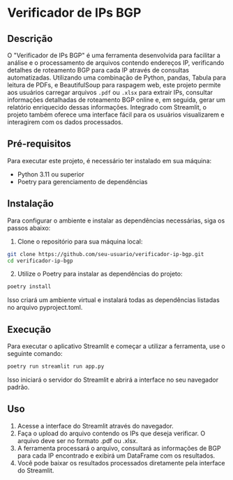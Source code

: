 # Verificador de IPs BGP

## Descrição

O "Verificador de IPs BGP" é uma ferramenta desenvolvida para facilitar a análise e o processamento de arquivos contendo endereços IP, verificando detalhes de roteamento BGP para cada IP através de consultas automatizadas. Utilizando uma combinação de Python, pandas, Tabula para leitura de PDFs, e BeautifulSoup para raspagem web, este projeto permite aos usuários carregar arquivos `.pdf` ou `.xlsx` para extrair IPs, consultar informações detalhadas de roteamento BGP online e, em seguida, gerar um relatório enriquecido dessas informações. Integrado com Streamlit, o projeto também oferece uma interface fácil para os usuários visualizarem e interagirem com os dados processados.

## Pré-requisitos

Para executar este projeto, é necessário ter instalado em sua máquina:

- Python 3.11 ou superior
- Poetry para gerenciamento de dependências

## Instalação

Para configurar o ambiente e instalar as dependências necessárias, siga os passos abaixo:

1. Clone o repositório para sua máquina local:

```bash
git clone https://github.com/seu-usuario/verificador-ip-bgp.git
cd verificador-ip-bgp
```

2. Utilize o Poetry para instalar as dependências do projeto:
```bash
poetry install
```
Isso criará um ambiente virtual e instalará todas as dependências listadas no arquivo pyproject.toml.

## Execução

Para executar o aplicativo Streamlit e começar a utilizar a ferramenta, use o seguinte comando:
```bash
poetry run streamlit run app.py
```
Isso iniciará o servidor do Streamlit e abrirá a interface no seu navegador padrão.

## Uso
1. Acesse a interface do Streamlit através do navegador.
2. Faça o upload do arquivo contendo os IPs que deseja verificar. O arquivo deve ser no formato .pdf ou .xlsx.
3. A ferramenta processará o arquivo, consultará as informações de BGP para cada IP encontrado e exibirá um DataFrame com os resultados.
4. Você pode baixar os resultados processados diretamente pela interface do Streamlit.